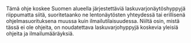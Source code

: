Tämä ohje koskee Suomen alueella järjestettäviä laskuvarjonäytöshyppyjä riippumatta siitä, suoritetaanko ne lentonäytösten yhteydessä tai erillisenä ohjelmasuorituksena muussa kuin ilmailutilaisuudessa. Niiltä osin, mistä tässä ei ole ohjeita, on noudatettava laskuvarjohyppyjä koskevia yleisiä ohjeita ja ilmailumääräyksiä.
